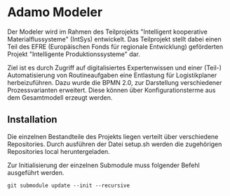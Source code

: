 # Adamo Modeler

Der Modeler wird im Rahmen des Teilprojekts "Intelligent kooperative Materialflussysteme" (IntSys) entwickelt. Das Teilprojekt stellt dabei einen Teil des EFRE (Europäischen Fonds für regionale Entwicklung) geförderten Projekt "Intelligente Produktionssysteme" dar. 

Ziel ist es durch Zugriff auf digitalisiertes Expertenwissen und einer (Teil-) Automatisierung von Routineaufgaben 
eine Entlastung für Logistikplaner herbeizuführen.
Dazu wurde die BPMN 2.0, zur Darstellung verschiedener Prozessvarianten erweitert. Diese können über Konfigurationsterme aus dem Gesamtmodell erzeugt werden. 


## Installation 


Die einzelnen Bestandteile des Projekts liegen verteilt über verschiedene Repositories.
Durch ausführen der Datei setup.sh werden die zugehörigen Repositories local heruntergeladen.

Zur Initialisierung der einzelnen Submodule muss folgender Befehl ausgeführt werden.
```
git submodule update --init --recursive

```